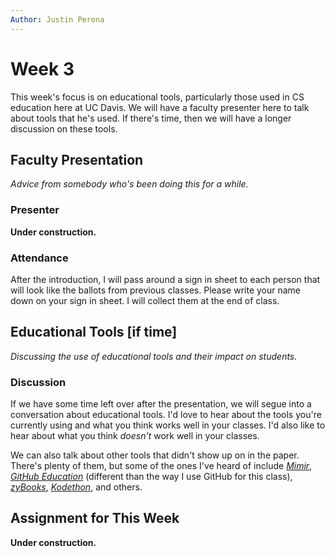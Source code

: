```yaml
---
Author: Justin Perona
---
```


# Week 3

This week's focus is on educational tools, particularly those used in CS education here at UC Davis.
We will have a faculty presenter here to talk about tools that he's used.
If there's time, then we will have a longer discussion on these tools.

## Faculty Presentation

*Advice from somebody who's been doing this for a while.*

### Presenter

**Under construction.**

### Attendance

After the introduction, I will pass around a sign in sheet to each person that will look like the ballots from previous classes.
Please write your name down on your sign in sheet.
I will collect them at the end of class.

## Educational Tools [if time]

*Discussing the use of educational tools and their impact on students.*

### Discussion

If we have some time left over after the presentation, we will segue into a conversation about educational tools.
I'd love to hear about the tools you're currently using and what you think works well in your classes.
I'd also like to hear about what you think *doesn't* work well in your classes.

We can also talk about other tools that didn't show up on in the paper.
There's plenty of them, but some of the ones I've heard of include [*Mimir*](https://www.mimirhq.com/), [*GitHub Education*](https://education.github.com/) (different than the way I use GitHub for this class), [*zyBooks*](https://www.zybooks.com/), [*Kodethon*](https://www.kodethon.com/#/), and others.

## Assignment for This Week

**Under construction.**
